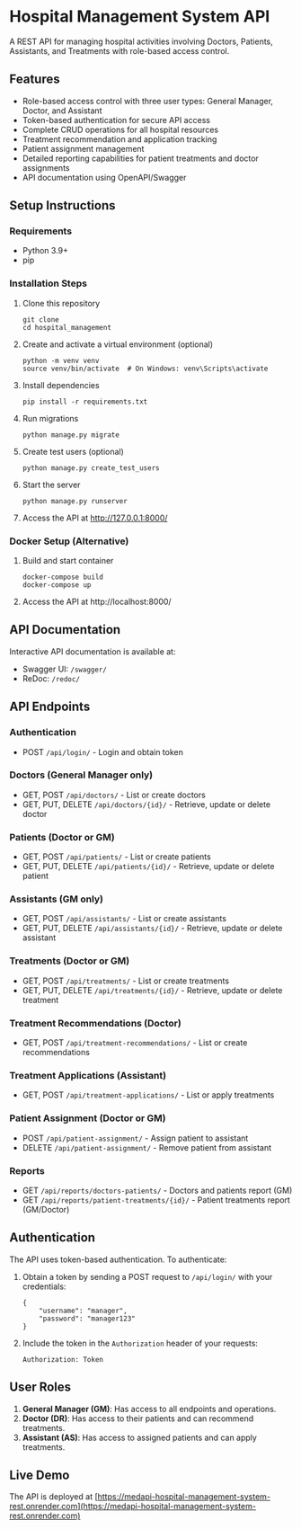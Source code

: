 # Hospital Management System API

A REST API for managing hospital activities involving Doctors, Patients, Assistants, and Treatments with role-based access control.

## Features

- Role-based access control with three user types: General Manager, Doctor, and Assistant
- Token-based authentication for secure API access
- Complete CRUD operations for all hospital resources
- Treatment recommendation and application tracking
- Patient assignment management
- Detailed reporting capabilities for patient treatments and doctor assignments
- API documentation using OpenAPI/Swagger

## Setup Instructions

### Requirements
- Python 3.9+
- pip

### Installation Steps
1. Clone this repository
   ```
   git clone 
   cd hospital_management
   ```

2. Create and activate a virtual environment (optional)
   ```
   python -m venv venv
   source venv/bin/activate  # On Windows: venv\Scripts\activate
   ```

3. Install dependencies
   ```
   pip install -r requirements.txt
   ```

4. Run migrations
   ```
   python manage.py migrate
   ```

5. Create test users (optional)
   ```
   python manage.py create_test_users
   ```

6. Start the server
   ```
   python manage.py runserver
   ```

7. Access the API at http://127.0.0.1:8000/

### Docker Setup (Alternative)
1. Build and start container
   ```
   docker-compose build
   docker-compose up
   ```

2. Access the API at http://localhost:8000/

## API Documentation

Interactive API documentation is available at:
- Swagger UI: `/swagger/`
- ReDoc: `/redoc/`

## API Endpoints

### Authentication
- POST `/api/login/` - Login and obtain token

### Doctors (General Manager only)
- GET, POST `/api/doctors/` - List or create doctors
- GET, PUT, DELETE `/api/doctors/{id}/` - Retrieve, update or delete doctor

### Patients (Doctor or GM)
- GET, POST `/api/patients/` - List or create patients
- GET, PUT, DELETE `/api/patients/{id}/` - Retrieve, update or delete patient

### Assistants (GM only)
- GET, POST `/api/assistants/` - List or create assistants
- GET, PUT, DELETE `/api/assistants/{id}/` - Retrieve, update or delete assistant

### Treatments (Doctor or GM)
- GET, POST `/api/treatments/` - List or create treatments
- GET, PUT, DELETE `/api/treatments/{id}/` - Retrieve, update or delete treatment

### Treatment Recommendations (Doctor)
- GET, POST `/api/treatment-recommendations/` - List or create recommendations

### Treatment Applications (Assistant)
- GET, POST `/api/treatment-applications/` - List or apply treatments

### Patient Assignment (Doctor or GM)
- POST `/api/patient-assignment/` - Assign patient to assistant
- DELETE `/api/patient-assignment/` - Remove patient from assistant

### Reports
- GET `/api/reports/doctors-patients/` - Doctors and patients report (GM)
- GET `/api/reports/patient-treatments/{id}/` - Patient treatments report (GM/Doctor)

## Authentication

The API uses token-based authentication. To authenticate:

1. Obtain a token by sending a POST request to `/api/login/` with your credentials:
   ```
   {
       "username": "manager",
       "password": "manager123"
   }
   ```

2. Include the token in the `Authorization` header of your requests:
   ```
   Authorization: Token 
   ```

## User Roles

1. **General Manager (GM)**: Has access to all endpoints and operations.
2. **Doctor (DR)**: Has access to their patients and can recommend treatments.
3. **Assistant (AS)**: Has access to assigned patients and can apply treatments.

## Live Demo

The API is deployed at [https://medapi-hospital-management-system-rest.onrender.com](https://medapi-hospital-management-system-rest.onrender.com)